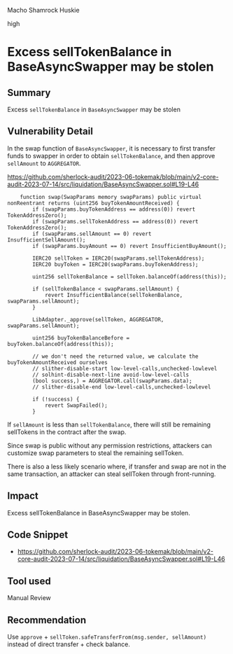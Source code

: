 Macho Shamrock Huskie

high

# Excess sellTokenBalance in BaseAsyncSwapper may be stolen
## Summary
Excess `sellTokenBalance` in `BaseAsyncSwapper` may be stolen
## Vulnerability Detail
In the swap function of `BaseAsyncSwapper`, it is necessary to first transfer funds to swapper in order to obtain `sellTokenBalance`, and then approve `sellAmount` to `AGGREGATOR`.

https://github.com/sherlock-audit/2023-06-tokemak/blob/main/v2-core-audit-2023-07-14/src/liquidation/BaseAsyncSwapper.sol#L19-L46
```solidity
    function swap(SwapParams memory swapParams) public virtual nonReentrant returns (uint256 buyTokenAmountReceived) {
        if (swapParams.buyTokenAddress == address(0)) revert TokenAddressZero();
        if (swapParams.sellTokenAddress == address(0)) revert TokenAddressZero();
        if (swapParams.sellAmount == 0) revert InsufficientSellAmount();
        if (swapParams.buyAmount == 0) revert InsufficientBuyAmount();

        IERC20 sellToken = IERC20(swapParams.sellTokenAddress);
        IERC20 buyToken = IERC20(swapParams.buyTokenAddress);

        uint256 sellTokenBalance = sellToken.balanceOf(address(this));

        if (sellTokenBalance < swapParams.sellAmount) {
            revert InsufficientBalance(sellTokenBalance, swapParams.sellAmount);
        }

        LibAdapter._approve(sellToken, AGGREGATOR, swapParams.sellAmount);

        uint256 buyTokenBalanceBefore = buyToken.balanceOf(address(this));

        // we don't need the returned value, we calculate the buyTokenAmountReceived ourselves
        // slither-disable-start low-level-calls,unchecked-lowlevel
        // solhint-disable-next-line avoid-low-level-calls
        (bool success,) = AGGREGATOR.call(swapParams.data);
        // slither-disable-end low-level-calls,unchecked-lowlevel

        if (!success) {
            revert SwapFailed();
        }
```

If `sellAmount` is less than `sellTokenBalance`, there will still be remaining sellTokens in the contract after the swap.

Since swap is public without any permission restrictions, attackers can customize swap parameters to steal the remaining sellToken.

There is also a less likely scenario where, if transfer and swap are not in the same transaction, an attacker can steal sellToken through front-running.
## Impact
Excess sellTokenBalance in BaseAsyncSwapper may be stolen.
## Code Snippet
- https://github.com/sherlock-audit/2023-06-tokemak/blob/main/v2-core-audit-2023-07-14/src/liquidation/BaseAsyncSwapper.sol#L19-L46
## Tool used

Manual Review

## Recommendation
Use `approve` + `sellToken.safeTransferFrom(msg.sender, sellAmount)` instead of direct transfer + check balance.